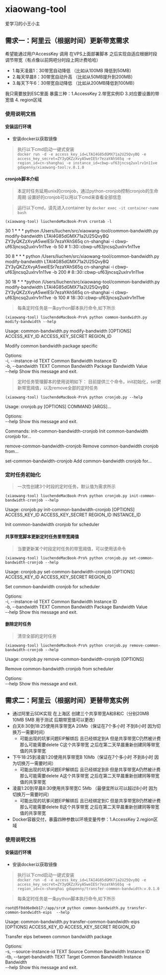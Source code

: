 # xiaowang-tool
 爱学习的小王小主
## 需求一：阿里云（根据时间）更新带宽需求
> 
希望能通过用户AccessKey 调用 在VPS上面部署脚本 之后实现自适应根据时段调节带宽（有点像以前网吧分时段上网计费哈哈）

- 1.每天凌晨1：30带宽自动降低 （比如从100MB 降低到50MB）
- 2.每天早晨8：30带宽自动升高 （比如从50MB提升到200MB）
- 3.每天下午6：30带宽自动降低  （比如从200MB降低到100MB）


我只需要放到ESC里面 暴露三种：1.AccessKey 2.带宽实例ID 3.对应要设置的带宽值 4. region区域

### 使用说明文档
#### 安装运行环境
- 安装docker以获取镜像
> 执行以下cmd启动一键式安装<br>
`docker run -d -e access_key_id=LTAI4G85dGMX71a2U25QvyBQ -e access_key_secret=ZY3yQKZzXvyA5weIESr7ezaYAhS65q -e region_id=cn-shanghai -e instance_id=cbwp-uf63jncsq2uxlrv1n11ve gdapenny/xiaowang-tool:v.0.1.0`


#### cronjob脚本介绍
> 本定时任务延用unix的cronjob，通过python-cronjob控制cronjob的生命周期
> 设置好的cronjob可以用以下cmd来查看全部信息

> 运行以下cmd，请先进入container by `docker exec -it container-name bash` <br>

`(xiaowang-tool) liuchendeMacBook-Pro% crontab -l`

30 1 * * * python /Users/liuchen/src/xiaowang-tool/common-bandwidth.py modify-bandwidth LTAI4G85dGMX71a2U25QvyBQ ZY3yQKZzXvyA5weIESr7ezaYAhS65q cn-shanghai -i cbwp-uf63jncsq2uxlrv1n11ve -b 50 # 1::30::cbwp-uf63jncsq2uxlrv1n11ve

30 8 * * * python /Users/liuchen/src/xiaowang-tool/common-bandwidth.py modify-bandwidth LTAI4G85dGMX71a2U25QvyBQ ZY3yQKZzXvyA5weIESr7ezaYAhS65q cn-shanghai -i cbwp-uf63jncsq2uxlrv1n11ve -b 200 # 8::30::cbwp-uf63jncsq2uxlrv1n11ve

30 18 * * *python /Users/liuchen/src/xiaowang-tool/common-bandwidth.py modify-bandwidth LTAI4G85dGMX71a2U25QvyBQ ZY3yQKZzXvyA5weIESr7ezaYAhS65q cn-shanghai -i cbwp-uf63jncsq2uxlrv1n11ve -b 100 # 18::30::cbwp-uf63jncsq2uxlrv1n11ve


> 每条定时任务是一条python脚本执行命令,如下所示

`(xiaowang-tool) liuchendeMacBook-Pro% python common-bandwidth.py modify-bandwidth --help`

Usage: common-bandwidth.py modify-bandwidth [OPTIONS] ACCESS_KEY_ID
                                            ACCESS_KEY_SECRET REGION_ID<br>

  Modify common bandwidth package specific<br>

Options:<br>
  -i, --instance-id TEXT  Common Bandwidth Instance ID<br>
  -b, --bandwidth TEXT    Common Bandwidth Package Bandwidth Value<br>
  --help                  Show this message and exit.<br>


>定时任务管理脚本的使用说明如下：
>目前提供三个命令，init初始化，set更新带宽阈值，以及remove全部的定时任务

`(xiaowang-tool) liuchendeMacBook-Pro% python cronjob.py --help` 

Usage: cronjob.py [OPTIONS] COMMAND [ARGS]...<br>

Options:<br>
  --help  Show this message and exit.<br>

Commands:
  init-common-bandwidth-cronjob   Init common-bandwidth cronjob for...
  
  remove-common-bandwidth-cronjob Remove common-bandwidth cronjob from...
  
  set-common-bandwidth-cronjob    Add common-bandwidth cronjob for...

### 定时任务初始化
>一次性创建3个时段的定时任务，默认值为需求所示

`(xiaowang-tool) liuchendeMacBook-Pro% python cronjob.py init-common-bandwidth-cronjob --help`

Usage: cronjob.py init-common-bandwidth-cronjob [OPTIONS] ACCESS_KEY_ID
                                                ACCESS_KEY_SECRET REGION_ID INSTANCE_ID<br>

  Init common-bandwidth cronjob for scheduler<br>



#### 共享带宽脚本更新定时任务里带宽阈值
> 当要更新某个时段定时任务的带宽阈值，可以使用该命令

`(xiaowang-tool) liuchendeMacBook-Pro% python cronjob.py set-common-bandwidth-cronjob --help`

Usage: cronjob.py set-common-bandwidth-cronjob [OPTIONS] ACCESS_KEY_ID
                                               ACCESS_KEY_SECRET REGION_ID<br>

  Set common-bandwidth cronjob for scheduler<br>

Options: <br>
  -i, --instance-id TEXT  Common Bandwidth Instance ID <br>
  -b, --bandwidth TEXT    Common Bandwidth Package Bandwidth Value <br>
  --help                  Show this message and exit. <br>


#### 删除定时任务
> 清空全部的定时任务

`(xiaowang-tool) liuchendeMacBook-Pro% python cronjob.py remove-common-bandwidth-cronjob --help`

Usage: cronjob.py remove-common-bandwidth-cronjob [OPTIONS]

  Remove common-bandwidth cronjob from scheduler

Options: <br>
  --help  Show this message and exit. <br>

## 需求二：阿里云（根据时间）更替带宽实例
- 通过阿里云SDK实现 在上海区 创建三个共享带宽A和B和C（分别20MB 10MB 5MB 用于测试 后期带宽值可以更改）<br>
- 白天8:30到18:25使用共享带宽A 20Mb（保证在7个多小时 不到8小时 因为切换万一需要时间）
    - 可能出现的坑爹问题EIP解绑后 且已经绑定到A 但是共享带宽C仍然被计费 那么可能需要delete C这个共享带宽 之后在第二天早晨重新创建同等带宽值的共享带宽
- 下午18:25到凌晨1:20使用共享带宽B 10Mb（保证在7个多小时 不到8小时 因为切换万一需要时间）
    - 可能出现的坑爹问题EIP解绑后 且已经绑定到B 但是共享带宽A仍然被计费 那么可能需要delete A这个共享带宽 之后在第二天早晨重新创建同等带宽值的共享带宽
- 凌晨1:20到早晨8:30使用共享带宽C 5Mb （最便宜所以可以超过8小时 因为切换万一需要时间）
    - 可能出现的坑爹问题EIP解绑后 且已经绑定到C 但是共享带宽B仍然被计费 那么可能需要delete B这个共享带宽 之后在第二天早晨重新创建同等带宽值的共享带宽
- Docker容器交付，暴露四种参数以环境变量传参：1.AccessKey 2.region区域 

### 使用说明文档
#### 安装运行环境
- 安装docker以获取镜像
> 执行以下cmd启动一键式安装<br>
`docker run -d -e access_key_id=LTAI4G85dGMX71a2U25QvyBQ -e access_key_secret=ZY3yQKZzXvyA5weIESr7ezaYAhS65q -e region_id=cn-shanghai gdapenny/transfer-common-bandwidth:v.0.1.0`

> 每条定时任务是一条python脚本执行命令,如下所示

`root@5f0dd6e0eb17:/app/src# python common-bandwidth.py transfer-common-bandwidth-eips  --help`

Usage: common-bandwidth.py transfer-common-bandwidth-eips [OPTIONS]
                                                          ACCESS_KEY_ID
                                                          ACCESS_KEY_SECRET
                                                          REGION_ID

  Transfer eips between common bandwidth package

Options:<br>
  -s, --source-instance-id TEXT  Source Common Bandwidth Instance ID<br>
  -tb, --target-bandwidth TEXT   Target Common Bandwidth Instance Bandwidth<br>
  --help                         Show this message and exit.<br>
